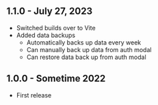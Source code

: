## 1.1.0 - July 27, 2023
- Switched builds over to Vite
- Added data backups
  - Automatically backs up data every week
  - Can manually back up data from auth modal
  - Can restore data back up from auth modal

## 1.0.0 - Sometime 2022
- First release